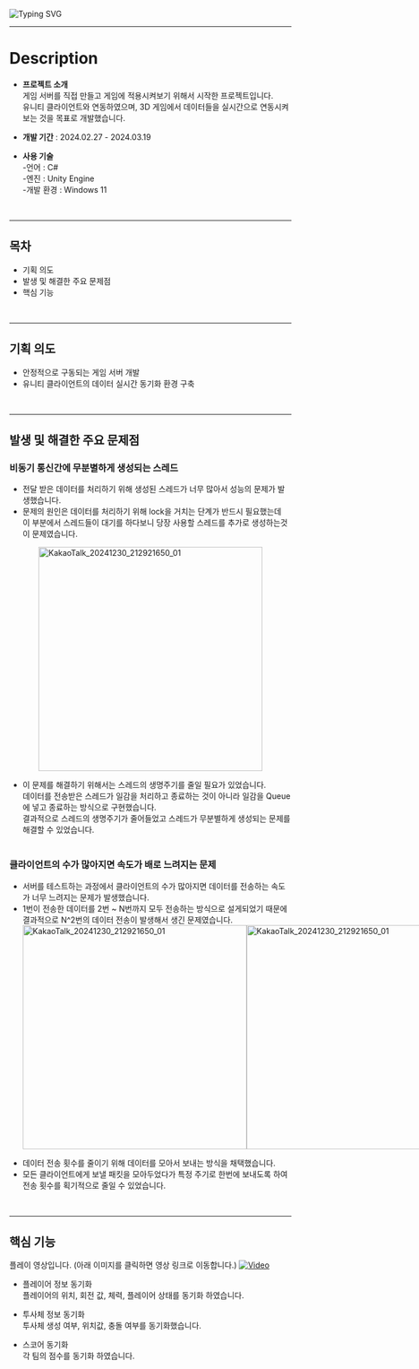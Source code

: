 ![Typing SVG](https://readme-typing-svg.demolab.com?font=Fira+Code&size=30&pause=1000&width=435&lines=C%23+Server)

---

# Description
- **프로젝트 소개** <br>
  게임 서버를 직접 만들고 게임에 적용시켜보기 위해서 시작한 프로젝트입니다.<br>
  유니티 클라이언트와 연동하였으며, 3D 게임에서 데이터들을 실시간으로 연동시켜보는 것을 목표로 개발했습니다.

- **개발 기간** : 2024.02.27 - 2024.03.19
- **사용 기술** <br>
-언어 : C#<br>
-엔진 : Unity Engine <br>
-개발 환경 : Windows 11<br>
<br>

---
## 목차
- 기획 의도
- 발생 및 해결한 주요 문제점
- 핵심 기능
<br>

---
## 기획 의도
- 안정적으로 구동되는 게임 서버 개발
- 유니티 클라이언트의 데이터 실시간 동기화 환경 구축
<br>

---
## 발생 및 해결한 주요 문제점
### 비동기 통신간에 무분별하게 생성되는 스레드
- 전달 받은 데이터를 처리하기 위해 생성된 스레드가 너무 많아서 성능의 문제가 발생했습니다.
- 문제의 원인은 데이터를 처리하기 위해 lock을 거치는 단계가 반드시 필요했는데<br>
  이 부분에서 스레드들이 대기를 하다보니 당장 사용할 스레드를 추가로 생성하는것이 문제였습니다.
<div style="display: flex; justify-content: space-around;">
  <img src="https://github.com/user-attachments/assets/3fba4331-4b31-4b2a-841d-d7952a298813" alt="KakaoTalk_20241230_212921650_01" width="400">
</div>

- 이 문제를 해결하기 위해서는 스레드의 생명주기를 줄일 필요가 있었습니다.<br>
  데이터를 전송받은 스레드가 일감을 처리하고 종료하는 것이 아니라 일감을 Queue에 넣고 종료하는 방식으로 구현했습니다.<br>
  결과적으로 스레드의 생명주기가 줄어들었고 스레드가 무분별하게 생성되는 문제를 해결할 수 있었습니다.
<br><br>

### 클라이언트의 수가 많아지면 속도가 배로 느려지는 문제
- 서버를 테스트하는 과정에서 클라이언트의 수가 많아지면 데이터를 전송하는 속도가 너무 느려지는 문제가 발생했습니다.
- 1번이 전송한 데이터를 2번 ~ N번까지 모두 전송하는 방식으로 설게되었기 때문에<br>
  결과적으로 N^2번의 데이터 전송이 발생해서 생긴 문제였습니다.
  <div style="display: flex; justify-content: space-around;">
  <img src="https://github.com/user-attachments/assets/06275873-08f6-48d4-9c2e-6081f677fe7c" alt="KakaoTalk_20241230_212921650_01" width="400">
  <img src="https://github.com/user-attachments/assets/fea30652-97ef-4ac5-bde0-0528785aac11" alt="KakaoTalk_20241230_212921650_01" width="400">
</div>

- 데이터 전송 횟수를 줄이기 위해 데이터를 모아서 보내는 방식을 채택했습니다.
- 모든 클라이언트에게 보낼 패킷을 모아두었다가 특정 주기로 한번에 보내도록 하여 전송 횟수를 획기적으로 줄일 수 있었습니다.

<br>

---

## 핵심 기능
플레이 영상입니다. (아래 이미지를 클릭하면 영상 링크로 이동합니다.)
[![Video](https://img.youtube.com/vi/KqOvVzq0ZdU/0.jpg)](https://www.youtube.com/watch?time_continue=21&v=lpBEm4esF6Y&embeds_referring_euri=https%3A%2F%2Fwww.notion.so%2F&source_ve_path=MjM4NTE)
- 플레이어 정보 동기화<br>
  플레이어의 위치, 회전 값, 체력, 플레이어 상태를 동기화 하였습니다.

- 투사체 정보 동기화<br>
  투사체 생성 여부, 위치값, 충돌 여부를 동기화했습니다.

- 스코어 동기화<br>
  각 팀의 점수를 동기화 하였습니다.
  

  
